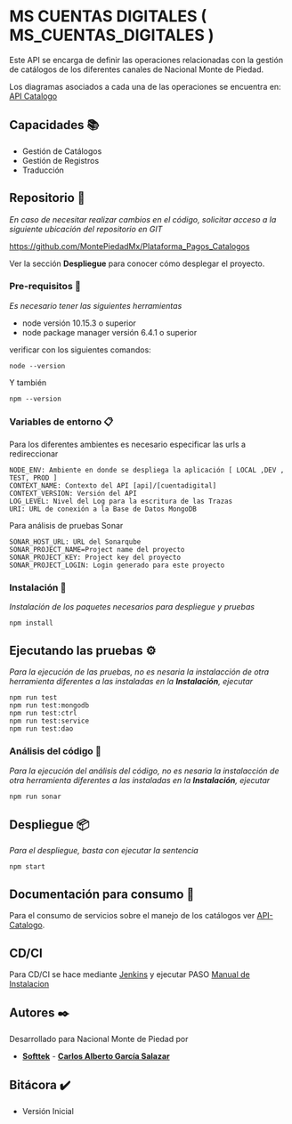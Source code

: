# MS CUENTAS DIGITALES ( MS_CUENTAS_DIGITALES )

Este API se encarga de definir las operaciones relacionadas con la gestión de catálogos de los diferentes canales de Nacional Monte de Piedad.

Los diagramas asociados a cada una de las operaciones se encuentra en: [API Catalogo]()

## Capacidades :books:

- Gestión de Catálogos
- Gestión de Registros
- Traducción

## Repositorio 🚀

_En caso de necesitar realizar cambios en el código, solicitar acceso a la siguiente ubicación del repositorio en GIT_

https://github.com/MontePiedadMx/Plataforma_Pagos_Catalogos

Ver la sección **Despliegue** para conocer cómo desplegar el proyecto.

### Pre-requisitos :bookmark_tabs:

_Es necesario tener las siguientes herramientas_

- node versión 10.15.3 o superior
- node package manager versión 6.4.1 o superior

verificar con los siguientes comandos:

```
node --version
```

Y también

```
npm --version
```

### Variables de entorno :clipboard:

Para los diferentes ambientes es necesario especificar las urls a redireccionar

```
NODE_ENV: Ambiente en donde se despliega la aplicación [ LOCAL ,DEV , TEST, PROD ]
CONTEXT_NAME: Contexto del API [api]/[cuentadigital]
CONTEXT_VERSION: Versión del API
LOG_LEVEL: Nivel del Log para la escritura de las Trazas
URI: URL de conexión a la Base de Datos MongoDB

```

Para análisis de pruebas Sonar

```
SONAR_HOST_URL: URL del Sonarqube
SONAR_PROJECT_NAME=Project name del proyecto
SONAR_PROJECT_KEY: Project key del proyecto
SONAR_PROJECT_LOGIN: Login generado para este proyecto
```

### Instalación :wrench:

_Instalación de los paquetes necesarios para despliegue y pruebas_

```
npm install
```

## Ejecutando las pruebas ⚙️

_Para la ejecución de las pruebas, no es nesaria la instalacción de otra herramienta diferentes a las instaladas en la **Instalación**, ejecutar_

```
npm run test
npm run test:mongodb
npm run test:ctrl
npm run test:service
npm run test:dao
```

### Análisis del código :nut_and_bolt:

_Para la ejecución del análisis del código, no es nesaria la instalacción de otra herramienta diferentes a las instaladas en la **Instalación**, ejecutar_

```
npm run sonar
```

## Despliegue :package:

_Para el despliegue, basta con ejecutar la sentencia_

```
npm start
```

## Documentación para consumo :book:

Para el consumo de servicios sobre el manejo de los catálogos ver [API-Catalogo]().

## CD/CI

Para CD/CI se hace mediante [Jenkins](http://dev1775-devops.apps.pcf.nmp.com.mx/job/dev1775-api-riesgos/) y ejecutar PASO [Manual de Instalacion]()

## Autores :black_nib:

Desarrollado para Nacional Monte de Piedad por

- [**Softtek**](<(https://www.softtek.com/)>) - [**Carlos Alberto García Salazar**](https://github.com/CarlosAlbertoGarciaSalazar)

## Bitácora :heavy_check_mark:

- Versión Inicial